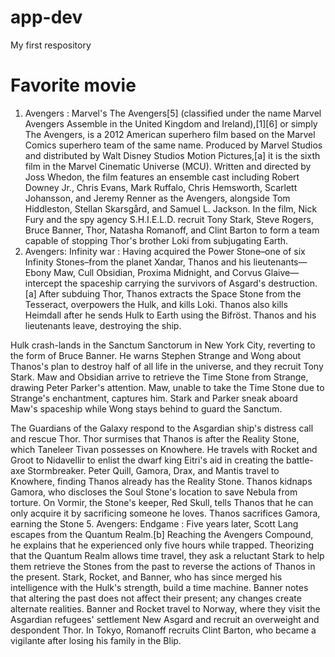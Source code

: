 # app-dev
My first respository
# Favorite movie
1. Avengers
: Marvel's The Avengers[5] (classified under the name Marvel Avengers Assemble in the United Kingdom and Ireland),[1][6] or simply The Avengers, is a 2012 American superhero film based on the Marvel Comics superhero team of the same name. Produced by Marvel Studios and distributed by Walt Disney Studios Motion Pictures,[a] it is the sixth film in the Marvel Cinematic Universe (MCU). Written and directed by Joss Whedon, the film features an ensemble cast including Robert Downey Jr., Chris Evans, Mark Ruffalo, Chris Hemsworth, Scarlett Johansson, and Jeremy Renner as the Avengers, alongside Tom Hiddleston, Stellan Skarsgård, and Samuel L. Jackson. In the film, Nick Fury and the spy agency S.H.I.E.L.D. recruit Tony Stark, Steve Rogers, Bruce Banner, Thor, Natasha Romanoff, and Clint Barton to form a team capable of stopping Thor's brother Loki from subjugating Earth.
3. Avengers: Infinity war
: Having acquired the Power Stone–one of six Infinity Stones–from the planet Xandar, Thanos and his lieutenants—Ebony Maw, Cull Obsidian, Proxima Midnight, and Corvus Glaive—intercept the spaceship carrying the survivors of Asgard's destruction.[a] After subduing Thor, Thanos extracts the Space Stone from the Tesseract, overpowers the Hulk, and kills Loki. Thanos also kills Heimdall after he sends Hulk to Earth using the Bifröst. Thanos and his lieutenants leave, destroying the ship.

Hulk crash-lands in the Sanctum Sanctorum in New York City, reverting to the form of Bruce Banner. He warns Stephen Strange and Wong about Thanos's plan to destroy half of all life in the universe, and they recruit Tony Stark. Maw and Obsidian arrive to retrieve the Time Stone from Strange, drawing Peter Parker's attention. Maw, unable to take the Time Stone due to Strange's enchantment, captures him. Stark and Parker sneak aboard Maw's spaceship while Wong stays behind to guard the Sanctum.

The Guardians of the Galaxy respond to the Asgardian ship's distress call and rescue Thor. Thor surmises that Thanos is after the Reality Stone, which Taneleer Tivan possesses on Knowhere. He travels with Rocket and Groot to Nidavellir to enlist the dwarf king Eitri's aid in creating the battle-axe Stormbreaker. Peter Quill, Gamora, Drax, and Mantis travel to Knowhere, finding Thanos already has the Reality Stone. Thanos kidnaps Gamora, who discloses the Soul Stone's location to save Nebula from torture. On Vormir, the Stone's keeper, Red Skull, tells Thanos that he can only acquire it by sacrificing someone he loves. Thanos sacrifices Gamora, earning the Stone
5. Avengers: Endgame
: Five years later, Scott Lang escapes from the Quantum Realm.[b] Reaching the Avengers Compound, he explains that he experienced only five hours while trapped. Theorizing that the Quantum Realm allows time travel, they ask a reluctant Stark to help them retrieve the Stones from the past to reverse the actions of Thanos in the present. Stark, Rocket, and Banner, who has since merged his intelligence with the Hulk's strength, build a time machine. Banner notes that altering the past does not affect their present; any changes create alternate realities. Banner and Rocket travel to Norway, where they visit the Asgardian refugees' settlement New Asgard and recruit an overweight and despondent Thor. In Tokyo, Romanoff recruits Clint Barton, who became a vigilante after losing his family in the Blip.
